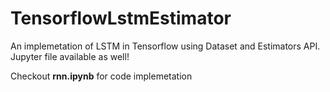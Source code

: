 # TensorflowLstmEstimator
An implemetation of LSTM in Tensorflow using Dataset and Estimators API. Jupyter file available as well!

Checkout __rnn.ipynb__ for code implemetation
